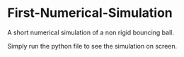 # First-Numerical-Simulation
A short numerical simulation of a non rigid bouncing ball. 

Simply run the python file to see the simulation on screen. 
